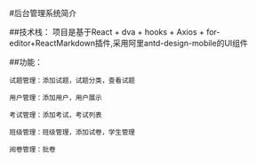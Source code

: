 #后台管理系统简介

##技术栈：
项目是基于React + dva + hooks + Axios + for-editor+ReactMarkdown插件,采用阿里antd-design-mobile的UI组件

##功能：
 ```
 试题管理：添加试题，试题分类，查看试题

 用户管理：添加用户，用户展示

 考试管理：添加考试，考试列表

 班级管理：班级管理，添加试卷，学生管理
 
 阅卷管理：批卷
 
 ```





